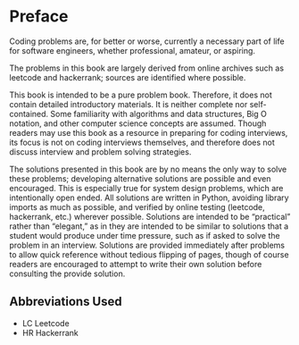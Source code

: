 # Preface
Coding problems are, for better or worse, currently a necessary part of life for software engineers, whether professional, amateur, or aspiring.

The problems in this book are largely derived from online archives such as leetcode and hackerrank; sources are identified where possible.

This book is intended to be a pure problem book. Therefore, it does not contain detailed introductory materials. It is neither complete nor self-contained. Some familiarity with algorithms and data structures, Big O notation, and other computer science concepts are assumed. Though readers may use this book as a resource in preparing for coding interviews, its focus is not on coding interviews themselves, and therefore does not discuss interview and problem solving strategies.

The solutions presented in this book are by no means the only way to solve these problems; developing alternative solutions are possible and even encouraged. This is especially true for system design problems, which are intentionally open ended. All solutions are written in Python, avoiding library imports as much as possible, and verified by online testing (leetcode, hackerrank, etc.) wherever possible. Solutions are intended to be “practical” rather than “elegant,” as in they are intended to be similar to solutions that a student would produce under time pressure, such as if asked to solve the problem in an interview. Solutions are provided immediately after problems to allow quick reference without tedious flipping of pages, though of course readers are encouraged to attempt to write their own solution before consulting the provide solution.

## Abbreviations Used
- LC Leetcode
- HR Hackerrank
